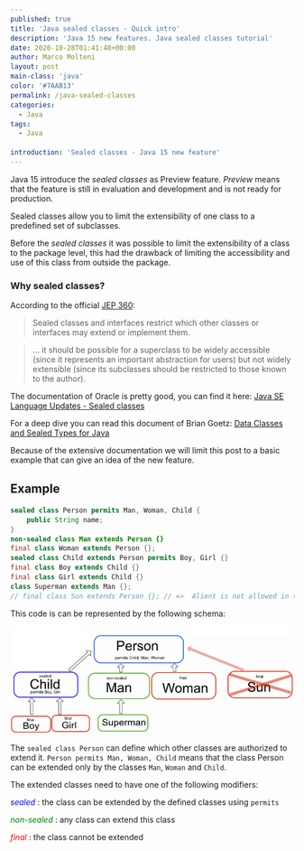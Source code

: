 ```yaml
---
published: true
title: 'Java sealed classes - Quick intro'
description: 'Java 15 new features. Java sealed classes tutorial'
date: 2020-10-28T01:41:48+00:00
author: Marco Molteni
layout: post
main-class: 'java'
color: '#7AAB13'
permalink: /java-sealed-classes
categories:
  - Java
tags:
  - Java

introduction: 'Sealed classes - Java 15 new feature'
---
```


Java 15 introduce the _sealed classes_ as Preview feature.
_Preview_ means that the feature is still in evaluation and development and is not ready for production.

Sealed classes allow you to limit the extensibility of one class to a predefined set of subclasses.

Before the _sealed classes_ it was possible to limit the extensibility of a class to the package level, this had the drawback of limiting the accessibility and use of this class from outside the package.

### Why sealed classes?
According to the official [JEP 360](https://openjdk.java.net/jeps/360): 

> Sealed classes and interfaces restrict which other classes or interfaces may extend or implement them.

> ... it should be possible for a superclass to be widely accessible (since it represents an important abstraction for users) but not widely extensible (since its subclasses should be restricted to those known to the author).

The documentation of Oracle is pretty good, you can find it here:
[Java SE Language Updates - Sealed classes](https://docs.oracle.com/en/java/javase/15/language/sealed-classes-and-interfaces.html)

For a deep dive you can read this document of Brian Goetz:
[Data Classes and Sealed Types for Java](https://cr.openjdk.java.net/~briangoetz/amber/datum.html)

Because of the extensive documentation we will limit this post to a basic example that can give an idea of the new feature.

## Example

```java
sealed class Person permits Man, Woman, Child {
    public String name;
}
non-sealed class Man extends Person {}
final class Woman extends Person {};
sealed class Child extends Person permits Boy, Girl {}
final class Boy extends Child {}
final class Girl extends Child {}
class Superman extends Man {};
// final class Sun extends Person {}; // =>  Alient is not allowed in the sealed hierarchy;
```

This code is can be represented by the following schema:

<img src="/assets/img/uploads/2020/sealed-classes.gif" alt=""/>

The `sealed class Person` can define which other classes are authorized to extend it.
`Person permits Man, Woman, Child` means that the class Person can be extended only by the classes `Man`, `Woman` and `Child`.

The extended classes need to have one of the following modifiers: 

<span style='color: blue'>_sealed_</span> :  the class can be extended by the defined classes using `permits`

<span style='color: green'>_non-sealed_ </span>: any class can extend this class

<span style='color: red'>_final_ </span>: the class cannot be extended
